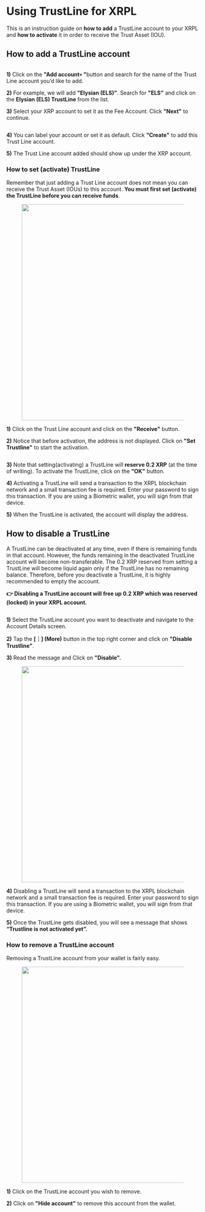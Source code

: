 # Using TrustLine for XRPL

This is an instruction guide on **how to add** a TrustLine account to your XRPL and **how to activate** it in order to receive the Trust Asset (IOU).&#x20;

## **How to add a TrustLine account**

<figure><img src="../../../.gitbook/assets/21 (1).png" alt=""><figcaption></figcaption></figure>

**1)** Click on the **"Add account`+` "**&#x62;utton and search for the name of the Trust Line account you’d like to add.

**2)** For example, we will add **"Elysian (ELS)"**. Search for **"ELS"** and click on the **Elysian (ELS) TrustLine** from the list.

**3)** Select your XRP account to set it as the Fee Account. Click **"Next"** to continue.

<figure><img src="../../../.gitbook/assets/22.png" alt=""><figcaption></figcaption></figure>

**4)** You can label your account or set it as default. Click **"Create"** to add this Trust Line account.

**5)** The Trust Line account added should show up under the XRP account.

### **How to set (activate) TrustLine**

Remember that just adding a Trust Line account does not mean you can receive the Trust Asset (IOUs) to this account. **You must first set (activate) the TrustLine before you can receive funds**.

<div align="left"><figure><img src="../../../.gitbook/assets/23.png" alt="" width="563"><figcaption></figcaption></figure></div>

**1)** Click on the Trust Line account and click on the **"Receive"** button.

**2)** Notice that before activation, the address is not displayed. Click on **"Set Trustline"** to start the activation.

<figure><img src="../../../.gitbook/assets/24.png" alt=""><figcaption></figcaption></figure>

**3)** Note that setting(activating) a TrustLine will **reserve 0.2 XRP** (at the time of writing). To activate the TrustLine, click on the **"OK"** button.

**4)** Activating a TrustLine will send a transaction to the XRPL blockchain network and a small transaction fee is required. Enter your password to sign this transaction. If you are using a Biometric wallet, you will sign from that device.

**5)** When the TrustLine is activated, the account will display the address.

## How to disable a TrustLine <a href="#id-1a2e" id="id-1a2e"></a>

A TrustLine can be deactivated at any time, even if there is remaining funds in that account. However, the funds remaining in the deactivated TrustLine account will become non-transferable. The 0.2 XRP reserved from setting a TrustLine will become liquid again only if the TrustLine has no remaining balance. Therefore, before you deactivate a TrustLine, it is highly recommended to empty the account.

**👉 Disabling a TrustLine account will free up 0.2 XRP which was reserved (locked) in your XRPL account.**

<figure><img src="../../../.gitbook/assets/25.png" alt=""><figcaption></figcaption></figure>

**1)** Select the TrustLine account you want to deactivate and navigate to the Account Details screen.

**2)** Tap the **\[︙] (More)** button in the top right corner and click on **"Disable Trustline"**.

**3)** Read the message and Click on **"Disable".**

<div align="left"><figure><img src="../../../.gitbook/assets/26.png" alt="" width="563"><figcaption></figcaption></figure></div>

**4)** Disabling a TrustLine will send a transaction to the XRPL blockchain network and a small transaction fee is required. Enter your password to sign this transaction. If you are using a Biometric wallet, you will sign from that device.

**5)** Once the TrustLine gets disabled, you will see a message that shows **“Trustline is not activated yet”.**

### How to remove a TrustLine account <a href="#id-1a96" id="id-1a96"></a>

Removing a TrustLine account from your wallet is fairly easy.

<div align="left"><figure><img src="../../../.gitbook/assets/27.png" alt="" width="563"><figcaption></figcaption></figure></div>

**1)** Click on the TrustLine account you wish to remove.

**2)** Click on **"Hide account"** to remove this account from the wallet.

